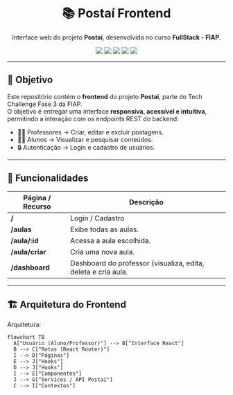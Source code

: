<h1 align="center">📚 Postaí Frontend</h1>

<p align="center">
  Interface web do projeto <b>Postaí</b>, desenvolvida no curso <b>FullStack - FIAP</b>.
</p>

<p align="center">
  <a href="https://react.dev/"><img src="https://img.shields.io/badge/React-20232A?style=for-the-badge&logo=react&logoColor=61DAFB" /></a>
  <a href="https://www.typescriptlang.org/"><img src="https://img.shields.io/badge/TypeScript-007ACC?style=for-the-badge&logo=typescript&logoColor=white" /></a>
  <a href="https://vitejs.dev/"><img src="https://img.shields.io/badge/Vite-646CFF?style=for-the-badge&logo=vite&logoColor=white" /></a>
  <a href="https://chakra-ui.com/"><img src="https://img.shields.io/badge/ChakraUI-319795?style=for-the-badge&logo=chakraui&logoColor=white" /></a>
  <a href="https://render.com/"><img src="https://img.shields.io/badge/Render-000000?style=for-the-badge&logo=render&logoColor=white" /></a>
</p>

---

## 🎯 Objetivo

Este repositório contém o **frontend** do projeto **Postaí**, parte do Tech Challenge Fase 3 da FIAP.  
O objetivo é entregar uma interface **responsiva, acessível e intuitiva**, permitindo a interação com os endpoints REST do backend:

- 👩‍🏫 Professores → Criar, editar e excluir postagens.
- 👨‍🎓 Alunos → Visualizar e pesquisar conteúdos.
- 🔒 Autenticação → Login e cadastro de usuários.

---

## 🧰 Funcionalidades

| Página / Recurso          | Descrição                                                               |
| ------------------------- | ----------------------------------------------------------------------- |
| **/**                     | Login / Cadastro                                                          | 
| **/aulas**                | Exibe todas as aulas.                                                   |
| **/aula/:id**             | Acessa a aula escolhida.                                                |
| **/aula/criar**           | Cria uma nova aula.                                                     |
| **/dashboard**            | Dashboard do professor (visualiza, edita, deleta e cria aula.           |


---

## 🏗️ Arquitetura do Frontend

Arquitetura:

```mermaid
flowchart TB
  A["Usuário (Aluno/Professor)"] --> B["Interface React"]
  B --> C["Rotas (React Router)"]
  I --> D["Páginas"]
  E --> J["Hooks"]
  D --> J["Hooks"]
  I --> E["Componentes"]
  J --> G["Services / API Postaí"]
  C --> I["Contextos"]

```
